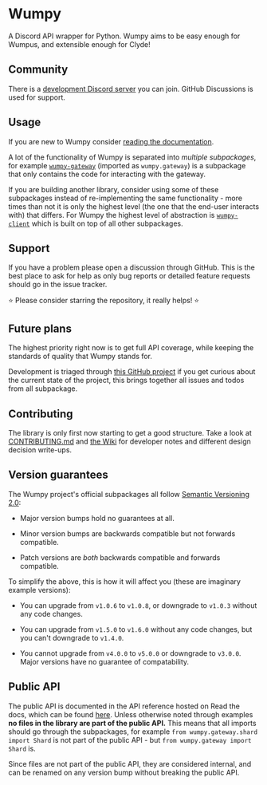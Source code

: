 # Wumpy

A Discord API wrapper for Python. Wumpy aims to be easy enough for Wumpus, and
extensible enough for Clyde!

## Community

There is a [development Discord server](https://discord.gg/ZWpjYdKKTF) you can
join. GitHub Discussions is used for support.

## Usage

If you are new to Wumpy consider [reading the documentation](https://wumpy.rtfd.io).

A lot of the functionality of Wumpy is separated into *multiple subpackages*,
for example [`wumpy-gateway`](library/wumpy-gateway/README.md) (imported as
`wumpy.gateway`) is a subpackage that only contains the code for interacting
with the gateway.

If you are building another library, consider using some of these subpackages
instead of re-implementing the same functionality - more times than not it is
only the highest level (the one that the end-user interacts with) that differs.
For Wumpy the highest level of abstraction is
[`wumpy-client`](library/wumpy-client/README.md) which is built on top of all
other subpackages.

## Support

If you have a problem please open a discussion through GitHub. This is the best
place to ask for help as only bug reports or detailed feature requests should
go in the issue tracker.

⭐ Please consider starring the repository, it really helps! ⭐

## Future plans

The highest priority right now is to get full API coverage, while keeping the
standards of quality that Wumpy stands for.

Development is triaged through
[this GitHub project](https://github.com/orgs/wumpyproject/projects/1) if you
get curious about the current state of the project, this brings together all
issues and todos from all subpackage.

## Contributing

The library is only first now starting to get a good structure. Take a look
at [CONTRIBUTING.md](CONTRIBUTING.md) and
[the Wiki](https://github.com/wumpyproject/wumpy/wiki) for developer notes and
different design decision write-ups.

## Version guarantees

The Wumpy project's official subpackages all follow
[Semantic Versioning 2.0](https://semver.org/):

- Major version bumps hold no guarantees at all.

- Minor version bumps are backwards compatible but not forwards compatible.

- Patch versions are *both* backwards compatible and forwards compatible.

To simplify the above, this is how it will affect you (these are imaginary
example versions):

- You can upgrade from `v1.0.6` to `v1.0.8`, or downgrade to `v1.0.3` without
  any code changes.

- You can upgrade from `v1.5.0` to `v1.6.0` without any code changes, but you
  can't downgrade to `v1.4.0`.

- You cannot upgrade from `v4.0.0` to `v5.0.0` or downgrade to `v3.0.0`. Major
  versions have no guarantee of compatability.

## Public API

The public API is documented in the API reference hosted on Read the docs,
which can be found [here](https://wumpy.rtfd.io/). Unless otherwise noted
through examples **no files in the library are part of the public API.** This
means that all imports should go through the subpackages, for example
`from wumpy.gateway.shard import Shard` is not part of the public API - but
`from wumpy.gateway import Shard` is.

Since files are not part of the public API, they are considered internal, and
can be renamed on any version bump without breaking the public API.
